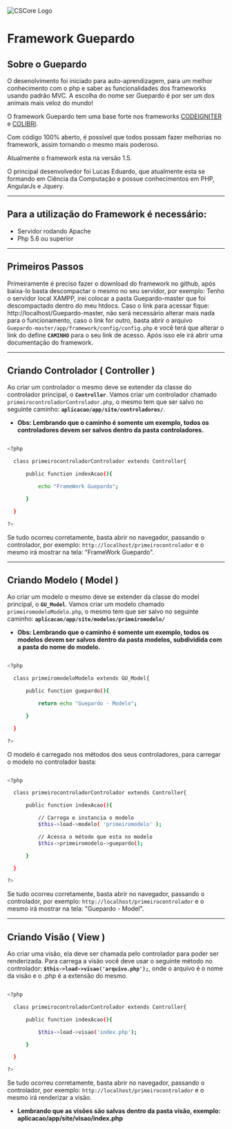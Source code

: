 ![CSCore Logo](https://images3.alphacoders.com/276/276219.jpg)

# Framework Guepardo #

## Sobre o Guepardo

O desenolvimento foi iniciado para auto-aprendizagem, para um melhor conhecimento com o php e saber as funcionalidades dos frameworks usando padrão MVC.
A escolha do nome ser Guepardo é por ser um dos animais mais veloz do mundo!

O framework Guepardo tem uma base forte nos frameworks [CODEIGNITER] e [COLIBRI].

Com código 100% aberto, é possível que todos possam fazer melhorias no framework, assim tornando o mesmo mais poderoso.

Atualmente o framework esta na versão 1.5.

O principal desenvolvedor foi Lucas Eduardo, que atualmente esta se formando em Ciência da Computação e possue conhecimentos em PHP, AngularJs e Jquery.

---

## Para a utilização do Framework é necessário:

- Servidor rodando Apache
- Php 5.6 ou superior
---
## Primeiros Passos

Primeiramente é preciso fazer o download do framework no github, após baixa-lo basta descompactar o mesmo no seu servidor, por exemplo:
Tenho o servidor local XAMPP, irei colocar a pasta Guepardo-master que foi descompactado dentro do meu htdocs.
Caso o link para acessar fique: http://localhost/Guepardo-master, não será necessário alterar mais nada para o funcionamento, caso o link for outro, basta abrir o arquivo ``` Guepardo-master/app/framework/config/config.php``` e você terá que alterar o link do define **```CAMINHO```** para o seu link de acesso.
Após isso ele irá abrir uma documentação do framework.

---

## Criando Controlador ( Controller )

Ao criar um controlador o mesmo deve se extender da classe do controlador principal, o **```Controller```**.
Vamos criar um controlador chamado ``` primeirocontroladorControlador.php ```, o mesmo tem que ser salvo no seguinte caminho: **```aplicacao/app/site/controladores/```**.

* **Obs: Lembrando que o caminho é somente um exemplo, todos os controladores devem ser salvos dentro da pasta controladores.**

```sh

<?php

  class primeirocontroladorControlador extends Controller{

      public function indexAcao(){

          echo "FrameWork Guepardo";

      }

  }

?> 

```

Se tudo ocorreu corretamente, basta abrir no navegador, passando o controlador, por exemplo:
```http://localhost/primeirocontrolador``` e o mesmo irá mostrar na tela: "FrameWork Guepardo".

---

## Criando Modelo ( Model )

Ao criar um modelo o mesmo deve se extender da classe do model principal, o **```GU_Model```**.
Vamos criar um modelo chamado ```primeiromodeloModelo.php```, o mesmo tem que ser salvo no seguinte caminho: **```aplicacao/app/site/modelos/primeiromodelo/```**

* **Obs: Lembrando que o caminho é somente um exemplo, todos os modelos devem ser salvos dentro da pasta modelos, subdividida com a pasta do nome do modelo.**

```sh

<?php

  class primeiromodeloModelo extends GU_Model{

      public function guepardo(){

          return echo "Guepardo - Modelo";

      }

  }

?> 

```

O modelo é carregado nos métodos dos seus controladores, para carregar o modelo no controlador basta:

```sh

<?php

  class primeirocontroladorControlador extends Controller{

      public function indexAcao(){

          // Carrega e instancia o modelo
          $this->load->modelo( 'primeiromodelo' );

          // Acessa o método que esta no modelo
          $this->primeiromodelo->guepardo();

      }

  }

?> 

```

Se tudo ocorreu corretamente, basta abrir no navegador, passando o controlador, por exemplo:
```http://localhost/primeirocontrolador``` e o mesmo irá mostrar na tela: "Guepardo - Model".

---

## Criando Visão ( View )

Ao criar uma visão, ela deve ser chamada pelo controlador para poder ser renderizada.
Para carrega a visão você deve usar o seguinte método no controlador: **```$this->load->visao('arquivo.php');```**, onde o arquivo é o nome da visão e o .php é a extensão do mesmo.

```sh

<?php

  class primeirocontroladorControlador extends Controller{

      public function indexAcao(){

          $this->load->visao('index.php');

      }

  }

?> 

```

Se tudo ocorreu corretamente, basta abrir no navegador, passando o controlador, por exemplo:
```http://localhost/primeirocontrolador``` e o mesmo irá renderizar a visão.

* **Lembrando que as visões são salvas dentro da pasta visão, exemplo: aplicacao/app/site/visao/index.php**

[CODEIGNITER]: <https://codeigniter.com/>
[COLIBRI]: <http://grupoorgany.com.br/>

